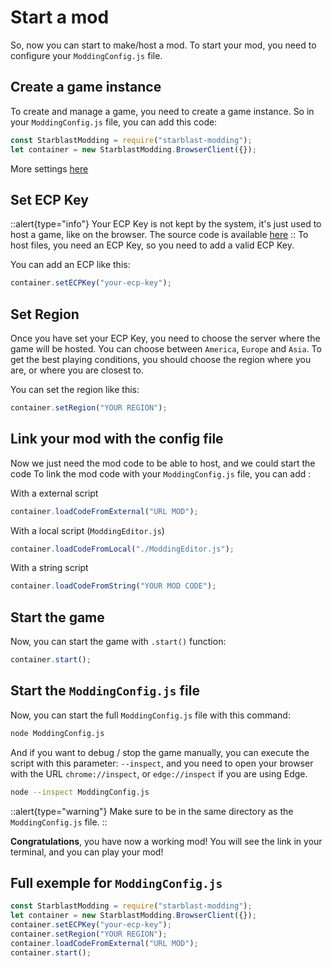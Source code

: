 # Start a mod

So, now you can start to make/host a mod. To start your mod, you need to configure your `ModdingConfig.js` file.

## Create a game instance
To create and manage a game, you need to create a game instance.
So in your `ModdingConfig.js` file, you can add this code:
```js
const StarblastModding = require("starblast-modding");
let container = new StarblastModding.BrowserClient({});
```
More settings [here](/api/classes/browserclient#constructor-v11-alpha6)

## Set ECP Key
::alert{type="info"}
Your ECP Key is not kept by the system, it's just used to host a game, like on the browser. The source code is available [here](https://github.com/bhpsngum/starblast-modding)
::
To host files, you need an ECP Key, so you need to add a valid ECP Key. 

You can add an ECP like this:
```js
container.setECPKey("your-ecp-key");
```
## Set Region

Once you have set your ECP Key, you need to choose the server where the game will be hosted. You can choose between `America`, `Europe` and `Asia`. To get the best playing conditions, you should choose the region where you are, or where you are closest to.

You can set the region like this:
```js
container.setRegion("YOUR REGION");
```

## Link your mod with the config file

Now we just need the mod code to be able to host, and we could start the code
To link the mod code with your `ModdingConfig.js` file, you can add :

With a external script
```js
container.loadCodeFromExternal("URL MOD");
```

With a local script (`ModdingEditor.js`)
```js
container.loadCodeFromLocal("./ModdingEditor.js");
```

With a string script
```js
container.loadCodeFromString("YOUR MOD CODE");
```

## Start the game

Now, you can start the game with `.start()` function:
```js
container.start();
```

## Start the `ModdingConfig.js` file

Now, you can start the full `ModdingConfig.js` file with this command:
```bash [node]
node ModdingConfig.js
```

And if you want to debug / stop the game manually, you can execute the script with this parameter: `--inspect`, and you need to open your browser with the URL `chrome://inspect`, or `edge://inspect` if you are using Edge.
```bash [node]
node --inspect ModdingConfig.js
```
::alert{type="warning"}
Make sure to be in the same directory as the `ModdingConfig.js` file.
::


**Congratulations**, you have now a working mod! You will see the link in your terminal, and you can play your mod!



## Full exemple for `ModdingConfig.js`
```js
const StarblastModding = require("starblast-modding");
let container = new StarblastModding.BrowserClient({});
container.setECPKey("your-ecp-key");
container.setRegion("YOUR REGION");
container.loadCodeFromExternal("URL MOD");
container.start();
```